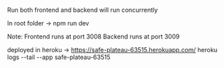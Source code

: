 Run both frontend and backend will run concurrently

In root folder -> npm run dev

Note:
Frontend runs at port 3008
Backend runs at port 3009

deployed in heroku -> https://safe-plateau-63515.herokuapp.com/
heroku logs --tail --app safe-plateau-63515
